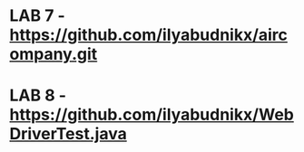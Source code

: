 # LAB 7 - https://github.com/ilyabudnikx/aircompany.git
# LAB 8 - https://github.com/ilyabudnikx/WebDriverTest.java
